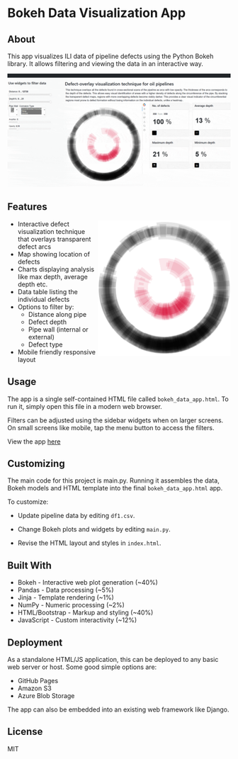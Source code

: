 # Bokeh Data Visualization App



## About

This app visualizes ILI data of pipeline defects using the Python Bokeh library. It allows filtering and viewing the data in an interactive way.

![App Demo](/assets/app-demo.gif)

## Features
<img src="/assets/defect_plot.png" width="300" style="float:right"> 

- Interactive defect visualization technique that overlays transparent defect arcs
- Map showing location of defects 
- Charts displaying analysis like max depth, average depth etc.
- Data table listing the individual defects
- Options to filter by:
  - Distance along pipe
  - Defect depth 
  - Pipe wall (internal or external)
  - Defect type
- Mobile friendly responsive layout

## Usage

The app is a single self-contained HTML file called `bokeh_data_app.html`. To run it, simply open this file in a modern web browser.

Filters can be adjusted using the sidebar widgets when on larger screens. On small screens like mobile, tap the menu button to access the filters.

View the app [here](https://a7md-hashim.github.io/pipeline_app/)

## Customizing

The main code for this project is main.py. Running it assembles the data, Bokeh models and HTML template into the final `bokeh_data_app.html` app.

To customize:

- Update pipeline data by editing `df1.csv`.

- Change Bokeh plots and widgets by editing `main.py`.

- Revise the HTML layout and styles in `index.html`.

## Built With

- Bokeh - Interactive web plot generation (~40%)
- Pandas - Data processing (~5%)
- Jinja - Template rendering (~1%)
- NumPy - Numeric processing (~2%)
- HTML/Bootstrap - Markup and styling (~40%)
- JavaScript - Custom interactivity (~12%)

## Deployment

As a standalone HTML/JS application, this can be deployed to any basic web server or host. Some good simple options are:

- GitHub Pages
- Amazon S3 
- Azure Blob Storage

The app can also be embedded into an existing web framework like Django.

## License

MIT
